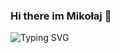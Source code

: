 ### Hi there im Mikołaj 👋

![Typing SVG](https://readme-typing-svg.demolab.com?font=Google+Sans&weight=120&size=12&pause=4500&color=67A106&vCenter=true&width=1000&lines=I+am+a+computer+science+student+with+a+passion+for+computer+security+and+problem+solving+🥳)
